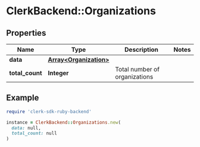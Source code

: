 # ClerkBackend::Organizations

## Properties

| Name | Type | Description | Notes |
| ---- | ---- | ----------- | ----- |
| **data** | [**Array&lt;Organization&gt;**](Organization.md) |  |  |
| **total_count** | **Integer** | Total number of organizations  |  |

## Example

```ruby
require 'clerk-sdk-ruby-backend'

instance = ClerkBackend::Organizations.new(
  data: null,
  total_count: null
)
```

